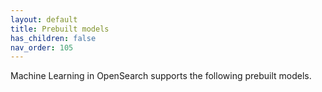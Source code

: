 ```yaml
---
layout: default
title: Prebuilt models
has_children: false
nav_order: 105
---
```


Machine Learning in OpenSearch supports the following prebuilt models.

<!-----table of supported prebuilt models to be added after code freeze>